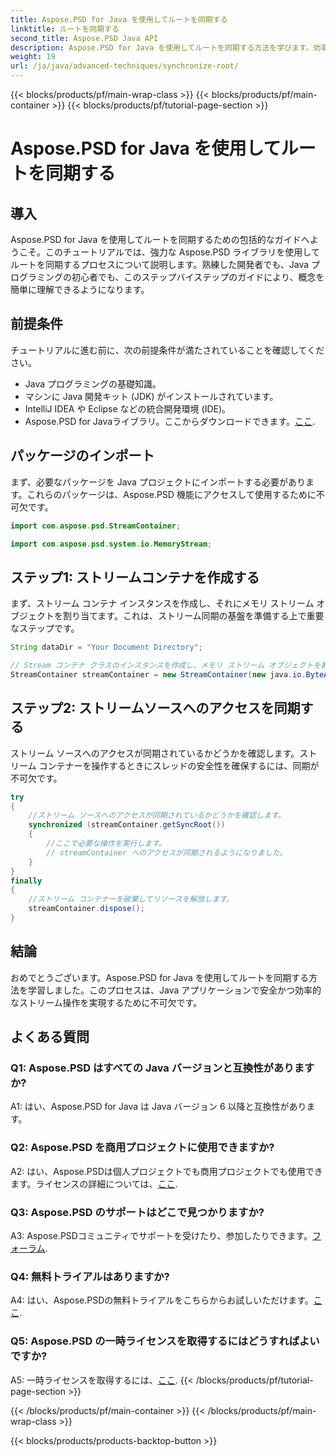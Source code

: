 ```yaml
---
title: Aspose.PSD for Java を使用してルートを同期する
linktitle: ルートを同期する
second_title: Aspose.PSD Java API
description: Aspose.PSD for Java を使用してルートを同期する方法を学びます。効率的な Java ストリーム操作については、ステップバイステップ ガイドに従ってください。
weight: 19
url: /ja/java/advanced-techniques/synchronize-root/
---
```


{{< blocks/products/pf/main-wrap-class >}}
{{< blocks/products/pf/main-container >}}
{{< blocks/products/pf/tutorial-page-section >}}

# Aspose.PSD for Java を使用してルートを同期する

## 導入

Aspose.PSD for Java を使用してルートを同期するための包括的なガイドへようこそ。このチュートリアルでは、強力な Aspose.PSD ライブラリを使用してルートを同期するプロセスについて説明します。熟練した開発者でも、Java プログラミングの初心者でも、このステップバイステップのガイドにより、概念を簡単に理解できるようになります。

## 前提条件

チュートリアルに進む前に、次の前提条件が満たされていることを確認してください。

- Java プログラミングの基礎知識。
- マシンに Java 開発キット (JDK) がインストールされています。
- IntelliJ IDEA や Eclipse などの統合開発環境 (IDE)。
-  Aspose.PSD for Javaライブラリ。ここからダウンロードできます。[ここ](https://releases.aspose.com/psd/java/).

## パッケージのインポート

まず、必要なパッケージを Java プロジェクトにインポートする必要があります。これらのパッケージは、Aspose.PSD 機能にアクセスして使用するために不可欠です。

```java
import com.aspose.psd.StreamContainer;

import com.aspose.psd.system.io.MemoryStream;
```

## ステップ1: ストリームコンテナを作成する

まず、ストリーム コンテナ インスタンスを作成し、それにメモリ ストリーム オブジェクトを割り当てます。これは、ストリーム同期の基盤を準備する上で重要なステップです。

```java
String dataDir = "Your Document Directory";

// Stream コンテナ クラスのインスタンスを作成し、メモリ ストリーム オブジェクトを割り当てます。
StreamContainer streamContainer = new StreamContainer(new java.io.ByteArrayInputStream(new byte[0]));
```

## ステップ2: ストリームソースへのアクセスを同期する

ストリーム ソースへのアクセスが同期されているかどうかを確認します。ストリーム コンテナーを操作するときにスレッドの安全性を確保するには、同期が不可欠です。

```java
try
{
    //ストリーム ソースへのアクセスが同期されているかどうかを確認します。
    synchronized (streamContainer.getSyncRoot())
    {
        //ここで必要な操作を実行します。
        // streamContainer へのアクセスが同期されるようになりました。
    }
}
finally
{
    //ストリーム コンテナーを破棄してリソースを解放します。
    streamContainer.dispose();
}
```

## 結論

おめでとうございます。Aspose.PSD for Java を使用してルートを同期する方法を学習しました。このプロセスは、Java アプリケーションで安全かつ効率的なストリーム操作を実現するために不可欠です。

## よくある質問

### Q1: Aspose.PSD はすべての Java バージョンと互換性がありますか?

A1: はい、Aspose.PSD for Java は Java バージョン 6 以降と互換性があります。

### Q2: Aspose.PSD を商用プロジェクトに使用できますか?

A2: はい、Aspose.PSDは個人プロジェクトでも商用プロジェクトでも使用できます。ライセンスの詳細については、[ここ](https://purchase.aspose.com/buy).

### Q3: Aspose.PSD のサポートはどこで見つかりますか?

 A3: Aspose.PSDコミュニティでサポートを受けたり、参加したりできます。[フォーラム](https://forum.aspose.com/c/psd/34).

### Q4: 無料トライアルはありますか?

A4: はい、Aspose.PSDの無料トライアルをこちらからお試しいただけます。[ここ](https://releases.aspose.com/).

### Q5: Aspose.PSD の一時ライセンスを取得するにはどうすればよいですか?

 A5: 一時ライセンスを取得するには、[ここ](https://purchase.aspose.com/temporary-license/).
{{< /blocks/products/pf/tutorial-page-section >}}

{{< /blocks/products/pf/main-container >}}
{{< /blocks/products/pf/main-wrap-class >}}

{{< blocks/products/products-backtop-button >}}
